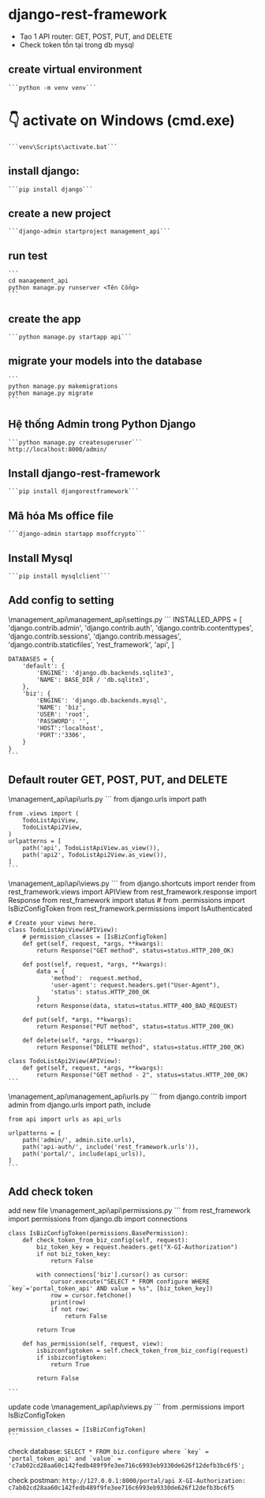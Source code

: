 # django-rest-framework
+ Tạo 1 API router: GET, POST, PUT, and DELETE
+ Check token tồn tại trong db mysql

## create virtual environment
	```python -m venv venv```
# 👇️ activate on Windows (cmd.exe)
	```venv\Scripts\activate.bat```

## install django: 
	```pip install django```
	
## create a new project
	```django-admin startproject management_api```
	
## run test
	```
	cd management_api
	python manage.py runserver <Tên Cổng>
	```
	
##  create the app
	```python manage.py startapp api```

## migrate your models into the database
	```
	python manage.py makemigrations
	python manage.py migrate	
	```
	
## Hệ thống Admin trong Python Django
	```python manage.py createsuperuser```
	http://localhost:8000/admin/

## Install django-rest-framework
    ```pip install djangorestframework```

## Mã hóa Ms office file
    ```django-admin startapp msoffcrypto```

## Install Mysql
    ```pip install mysqlclient```

## Add config to setting
\management_api\management_api\settings.py
    ```
    INSTALLED_APPS = [
        'django.contrib.admin',
        'django.contrib.auth',
        'django.contrib.contenttypes',
        'django.contrib.sessions',
        'django.contrib.messages',
        'django.contrib.staticfiles',
        'rest_framework',
        'api',
    ]

    DATABASES = {
        'default': {
            'ENGINE': 'django.db.backends.sqlite3',
            'NAME': BASE_DIR / 'db.sqlite3',
        },
        'biz': {
            'ENGINE': 'django.db.backends.mysql',
            'NAME': 'biz',
            'USER': 'root',
            'PASSWORD': '',
            'HOST':'localhost',
            'PORT':'3306',
        }
    }
    ```

## Default router GET, POST, PUT, and DELETE
\management_api\api\urls.py
    ```
    from django.urls import path

    from .views import (
        TodoListApiView,
        TodoListApi2View,
    )
    urlpatterns = [
        path('api', TodoListApiView.as_view()),
        path('api2', TodoListApi2View.as_view()),
    ]
    ```

\management_api\api\views.py
    ```
    from django.shortcuts import render
    from rest_framework.views import APIView
    from rest_framework.response import Response
    from rest_framework import status
    # from .permissions import IsBizConfigToken
    from rest_framework.permissions import IsAuthenticated

    # Create your views here.
    class TodoListApiView(APIView):
        # permission_classes = [IsBizConfigToken]
        def get(self, request, *args, **kwargs):
            return Response("GET method", status=status.HTTP_200_OK)

        def post(self, request, *args, **kwargs):
            data = {
                'method':  request.method,
                'user-agent': request.headers.get("User-Agent"),
                'status': status.HTTP_200_OK
            }
            return Response(data, status=status.HTTP_400_BAD_REQUEST)
        
        def put(self, *args, **kwargs):
            return Response("PUT method", status=status.HTTP_200_OK)
        
        def delete(self, *args, **kwargs):
            return Response("DELETE method", status=status.HTTP_200_OK)
        
    class TodoListApi2View(APIView):
        def get(self, request, *args, **kwargs):
            return Response("GET method - 2", status=status.HTTP_200_OK)
    ```
\management_api\management_api\urls.py
    ```
    from django.contrib import admin
    from django.urls import path, include

    from api import urls as api_urls

    urlpatterns = [
        path('admin/', admin.site.urls),
        path('api-auth/', include('rest_framework.urls')),
        path('portal/', include(api_urls)),
    ]
    ```

## Add check token
add new file  \management_api\api\permissions.py
    ```
    from rest_framework import permissions
    from django.db import connections

    class IsBizConfigToken(permissions.BasePermission):
        def check_token_from_biz_config(self, request):
            biz_token_key = request.headers.get("X-GI-Authorization")
            if not biz_token_key:
                return False
            
            with connections['biz'].cursor() as cursor:
                cursor.execute("SELECT * FROM configure WHERE `key`='portal_token_api' AND value = %s", [biz_token_key])
                row = cursor.fetchone()
                print(row)
                if not row:
                    return False
                
            return True

        def has_permission(self, request, view):
            isbizconfigtoken = self.check_token_from_biz_config(request)
            if isbizconfigtoken:
                return True
            
            return False

    ```
update code \management_api\api\views.py
    ```
    from .permissions import IsBizConfigToken

    permission_classes = [IsBizConfigToken]
    ```

check database:
```SELECT * FROM biz.configure where `key` = 'portal_token_api' and `value` = 'c7ab02cd28aa60c142fedb489f9fe3ee716c6993eb9330de626f12defb3bc6f5';```

check postman:
    ```
    http://127.0.0.1:8000/portal/api
    X-GI-Authorization: c7ab02cd28aa60c142fedb489f9fe3ee716c6993eb9330de626f12defb3bc6f5
    ```

